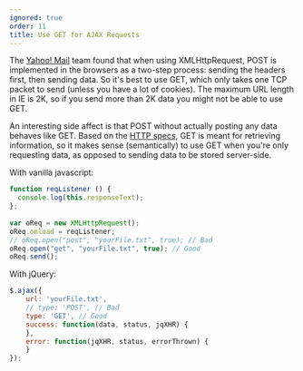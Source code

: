```yaml
---
ignored: true
order: 11
title: Use GET for AJAX Requests
---
```


The [Yahoo! Mail](http://mail.yahoo.com) team found that when using XMLHttpRequest, POST is implemented in the browsers as a two-step process: sending the headers first, then sending data. So it's best to use GET, which only takes one TCP packet to send (unless you have a lot of cookies). The maximum URL length in IE is 2K, so if you send more than 2K data you might not be able to use GET.

An interesting side affect is that POST without actually posting any data behaves like GET. Based on the [HTTP specs](http://www.w3.org/Protocols/rfc2616/rfc2616-sec9.html), GET is meant for retrieving information, so it makes sense (semantically) to use GET when you're only requesting data, as opposed to sending data to be stored server-side.

With vanilla javascript:

```js
function reqListener () {
  console.log(this.responseText);
};
 
var oReq = new XMLHttpRequest();
oReq.onload = reqListener;
// oReq.open("post", "yourFile.txt", true); // Bad
oReq.open("get", "yourFile.txt", true); // Good
oReq.send();
```

With jQuery:

```js
$.ajax({
	url: 'yourFile.txt',
	// type: 'POST', // Bad
	type: 'GET', // Good
	success: function(data, status, jqXHR) {
	},
	error: function(jqXHR, status, errorThrown) {
	}
});
```

